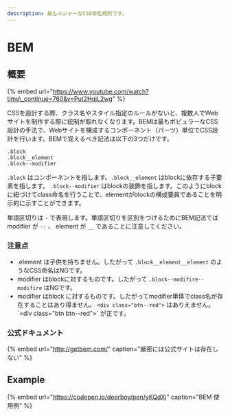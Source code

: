 ```yaml
---
description: 最もメジャーなCSS命名規則です。
---
```


# BEM

## 概要

{% embed url="https://www.youtube.com/watch?time\_continue=760&v=Put2HqjL2wg" %}

CSSを設計する際、クラス名やスタイル指定のルールがないと、複数人でWebサイトを制作する際に統制が取れなくなります。BEMは最もポピュラーなCSS設計の手法で、Webサイトを構成するコンポーネント（パーツ）単位でCSS設計を行います。BEMで覚えるべき記法は以下の3つだけです。

```
.block
.block__element
.block--modifier
```

`.block` はコンポーネントを指します。`.block__element` はblockに依存する子要素を指します。 `.block--modifier` はblockの装飾を指します。このようにblockに紐づけてclass命名を行うことで、elementがblockの構成要員であることを明示的に示すことができます。

単語区切りは `-` で表現します。単語区切りを区別をつけるためにBEM記法では modifier が `--` 、 element が `__` であることに注意してください。

### 注意点

* .element は子供を持ちません。したがって `.block__element__element` のようなCSS命名はNGです。
* modifier はblockに対するものです。したがって `.block--modifire--modifire` はNGです。
* modifier はblock に対するものです。したがってmodifier単体でclass名が存在することはあり得ません。 `<div class="btn--red">` はありえません。 \`&lt;div class="btn btn--red"&gt;\` が正です。

### 公式ドキュメント

{% embed url="http://getbem.com/" caption="厳密には公式サイトは存在しない" %}

## Example

{% embed url="https://codepen.io/deerboy/pen/yKQdXj" caption="BEM 使用例" %}



